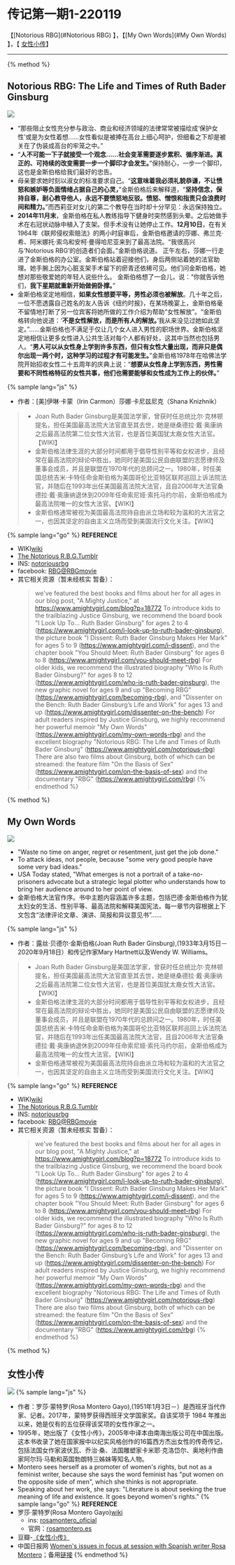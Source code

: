 # 传记第一期1-220119

<!--sec data-title="名单" data-id="section0" data-show=true ces-->
【[Notorious RBG](#Notorious RBG) 】，【[My Own Words](#My Own Words) 】，【 [女性小传](#女性小传)】
<!--endsec-->

---
{% method %}

## Notorious RBG: The Life and Times of Ruth Bader Ginsburg
![](http://img.yd-cfcz.art/markdown-img-paste-20220308150104640.png)
- “那些阻止女性充分参与政治、商业和经济领域的法律常常被描绘成‘保护女性’或是为女性着想……女性看似是被捧在高台上细心呵护，但细看之下却是被关在了伪装成高台的牢笼之中。”
- “**人不可能一下子就接受一个观念……社会变革需要逐步累积、循序渐进。真正的、可持续的改变需要一步一个脚印才会发生。**”保持耐心，一步一个脚印，这也是金斯伯格给我们最好的忠告。
- 母亲要求她时刻以淑女的标准要求自己。“**这意味着我必须礼貌恭谦，不让愤怒和嫉妒等负面情绪占据自己的心灵，**”金斯伯格后来解释道，“**坚持信念，保持自尊，耐心教导他人，永远不要愤怒地反驳。愤怒、憎恨和指责只会浪费时间和精力。**”而西莉亚对女儿的第二个教导在当时却十分罕见：永远保持独立。
- **2014年11月末**，金斯伯格在私人教练指导下健身时突然感到头晕。之后她做手术在右冠状动脉中植入了支架。但手术没有让她停止工作。**12月10日**，在有关1964年《联邦侵权索赔法》的两小时庭审后，金斯伯格邀请的莎娜、弗兰克·希、阿米娜托·索乌和安柯·曼得哈尼亚来到了最高法院。“我很高兴与‘Notorious RBG’的创造者们会面。”金斯伯格说道。
正午左右，莎娜一行走进了金斯伯格的办公室。金斯伯格站着迎接他们，身后两侧站着她的法官助理。她手腕上因为心脏支架手术留下的瘀青还依稀可见。他们问金斯伯格，她想对那些敬爱她的年轻人说些什么。
金斯伯格想了一会儿，说：“你就告诉他们，**我下星期就重新开始做俯卧撑。**”
- 金斯伯格坚定地相信，**如果女性想要平等，男性必须也被解放**。几十年之后，一位不愿透露自己姓名的友人告诉《纽约时报》，在某场晚宴上，金斯伯格毫不留情地打断了另一位宾客将她所做的工作介绍为帮助“女性解放”。“金斯伯格转向他说道：‘**不是女性解放，而是所有人的解放。**’我从来没见过她如此坚定。”……金斯伯格也不满足于仅让几个女人进入男性的职场世界。金斯伯格坚定地相信让更多女性进入公共生活对每个人都有好处，这其中当然也包括男人。“**男人可以从女性身上学到许多东西，但只有女性大量出现，而非只是偶尔出现一两个时，这种学习的过程才有可能发生。**”金斯伯格1978年在哈佛法学院开始招收女性二十五周年的庆典上说：“**想要从女性身上学到东西，男性需要和不同性格特征的女性共事，他们也需要能够和女性成为工作上的伙伴。**”

{% sample lang="js" %}
- 作者：[美]伊琳·卡蒙（Irin Carmon）莎娜·卡尼兹尼克（Shana Knizhnik）
> - Joan Ruth Bader Ginsburg是美国法学家，曾获时任总统比尔·克林顿提名，担任美国最高法院大法官直至其去世，她是继桑德拉·戴·奥康纳之后最高法院第二位女性大法官，也是首位美国犹太裔女性大法官。【WIKI】
> - 金斯伯格法律生涯的大部分时间都用于倡导性别平等和女权进步，且经常在最高法院的辩论中胜出，她同时是美国公民自由联盟的志愿律师及董事会成员，并且是联盟在1970年代的总顾问之一。1980年，时任美国总统吉米·卡特任命金斯伯格为美国哥伦比亚特区联邦巡回上诉法院法官，并随后在1993年出任美国最高法院大法官，且自2006年大法官桑德拉·戴·奥康纳退休到2009年任命索尼娅·索托马约尔前，金斯伯格成为最高法院唯一的女性大法官。【WIKI】
> - 金斯伯格通常被视为美国最高法院持自由派立场和较为温和的大法官之一，也因其坚定的自由主义立场而受到美国流行文化关注。【WIKI】

{% sample lang="go" %}
**REFERENCE**
- WIKI[wiki](https://zh.wikipedia.org/wiki/%E9%9C%B2%E7%B5%B2%C2%B7%E8%B2%9D%E5%BE%B7%C2%B7%E9%87%91%E6%96%AF%E5%A0%A1)
- [The Notorious R.B.G.Tumblr](https://notoriousrbg.tumblr.com/)
- INS: [notoriousrbg](https://www.instagram.com/notoriousrbg/)
- facebook: [RBG@RBGmovie](https://www.facebook.com/RBGmovie/)
- 其它相关资源（暂未经核实 暂备）：
    > we've featured the best books and films about her for all ages in our blog post, "A Mighty Justice," at https://www.amightygirl.com/blog?p=18772
To introduce kids to the trailblazing Justice Ginsburg, we recommend the board book "I Look Up To... Ruth Bader Ginsburg" for ages 2 to 4 (https://www.amightygirl.com/i-look-up-to-ruth-bader-ginsburg), the picture book "I Dissent: Ruth Bader Ginsburg Makes Her Mark" for ages 5 to 9 (https://www.amightygirl.com/i-dissent), and the chapter book "You Should Meet: Ruth Bader Ginsburg" for ages 6 to 8 (https://www.amightygirl.com/you-should-meet-rbg)
For older kids, we recommend the illustrated biography "Who Is Ruth Bader Ginsburg?" for ages 8 to 12 (https://www.amightygirl.com/who-is-ruth-bader-ginsburg), the new graphic novel for ages 9 and up "Becoming RBG" (https://www.amightygirl.com/becoming-rbg), and "Dissenter on the Bench: Ruth Bader Ginsburg’s Life and Work" for ages 13 and up (https://www.amightygirl.com/dissenter-on-the-bench)
For adult readers inspired by Justice Ginsburg, we highly recommend her powerful memoir "My Own Words" (https://www.amightygirl.com/my-own-words-rbg) and the excellent biography "Notorious RBG: The Life and Times of Ruth Bader Ginsburg" (https://www.amightygirl.com/notorious-rbg)
There are also two films about Ginsburg, both of which can be streamed: the feature film "On the Basis of Sex" (https://www.amightygirl.com/on-the-basis-of-sex) and the documentary "RBG" (https://www.amightygirl.com/rbg)
{% endmethod %}



{% method %}

## My Own Words
![](https://upload.wikimedia.org/wikipedia/en/thumb/c/cf/My_Own_Words.jpg/220px-My_Own_Words.jpg)
- "Waste no time on anger, regret or resentment, just get the job done."
- To attack ideas, not people, because "some very good people have some very bad ideas."
- USA Today stated, "What emerges is not a portrait of a take-no-prisoners advocate but a strategic legal plotter who understands how to bring her audience around to her point of view.
- 金斯伯格大法官作序。书中主题内容涵盖许多主题，包括巴德·金斯伯格作为犹太妇女的生活、性别平等、最高法院和解释美国宪法，每一章节内容根据上下文包含“法律评论文章、演讲、简报和异议意见书”……

{% sample lang="js" %}
- 作者：露丝·贝德尔·金斯伯格(Joan Ruth Bader Ginsburg),(1933年3月15日－2020年9月18日）和传记作家Mary Hartnett以及Wendy W. Williams。
> - Joan Ruth Bader Ginsburg是美国法学家，曾获时任总统比尔·克林顿提名，担任美国最高法院大法官直至其去世，她是继桑德拉·戴·奥康纳之后最高法院第二位女性大法官，也是首位美国犹太裔女性大法官。【WIKI】
> - 金斯伯格法律生涯的大部分时间都用于倡导性别平等和女权进步，且经常在最高法院的辩论中胜出，她同时是美国公民自由联盟的志愿律师及董事会成员，并且是联盟在1970年代的总顾问之一。1980年，时任美国总统吉米·卡特任命金斯伯格为美国哥伦比亚特区联邦巡回上诉法院法官，并随后在1993年出任美国最高法院大法官，且自2006年大法官桑德拉·戴·奥康纳退休到2009年任命索尼娅·索托马约尔前，金斯伯格成为最高法院唯一的女性大法官。【WIKI】
> - 金斯伯格通常被视为美国最高法院持自由派立场和较为温和的大法官之一，也因其坚定的自由主义立场而受到美国流行文化关注。【WIKI】  

{% sample lang="go" %}
**REFERENCE**
- WIKI[wiki](https://zh.wikipedia.org/wiki/%E9%9C%B2%E7%B5%B2%C2%B7%E8%B2%9D%E5%BE%B7%C2%B7%E9%87%91%E6%96%AF%E5%A0%A1)
- [The Notorious R.B.G.Tumblr](https://notoriousrbg.tumblr.com/)
- INS: [notoriousrbg](https://www.instagram.com/notoriousrbg/)
- facebook: [RBG@RBGmovie](https://www.facebook.com/RBGmovie/)
- 其它相关资源（暂未经核实 暂备）：
    > we've featured the best books and films about her for all ages in our blog post, "A Mighty Justice," at https://www.amightygirl.com/blog?p=18772
To introduce kids to the trailblazing Justice Ginsburg, we recommend the board book "I Look Up To... Ruth Bader Ginsburg" for ages 2 to 4 (https://www.amightygirl.com/i-look-up-to-ruth-bader-ginsburg), the picture book "I Dissent: Ruth Bader Ginsburg Makes Her Mark" for ages 5 to 9 (https://www.amightygirl.com/i-dissent), and the chapter book "You Should Meet: Ruth Bader Ginsburg" for ages 6 to 8 (https://www.amightygirl.com/you-should-meet-rbg)
For older kids, we recommend the illustrated biography "Who Is Ruth Bader Ginsburg?" for ages 8 to 12 (https://www.amightygirl.com/who-is-ruth-bader-ginsburg), the new graphic novel for ages 9 and up "Becoming RBG" (https://www.amightygirl.com/becoming-rbg), and "Dissenter on the Bench: Ruth Bader Ginsburg’s Life and Work" for ages 13 and up (https://www.amightygirl.com/dissenter-on-the-bench)
For adult readers inspired by Justice Ginsburg, we highly recommend her powerful memoir "My Own Words" (https://www.amightygirl.com/my-own-words-rbg) and the excellent biography "Notorious RBG: The Life and Times of Ruth Bader Ginsburg" (https://www.amightygirl.com/notorious-rbg)
There are also two films about Ginsburg, both of which can be streamed: the feature film "On the Basis of Sex" (https://www.amightygirl.com/on-the-basis-of-sex) and the documentary "RBG" (https://www.amightygirl.com/rbg)
{% endmethod %}



{% method %}

## 女性小传
![](https://cdn.jsdelivr.net/gh/witnessgpi/PICXimg@main/categories/storyofwomen.1o2hdhrw7uzk.webp)
{% sample lang="js" %}
- 作者：罗莎·蒙特罗(Rosa Montero Gayo),(1951年1月3日－）是西班牙当代作家、记者。2017年，蒙特罗获得西班牙文学国家奖。自该奖项于 1984 年推出以来，她是仅有的五位获得该奖项的女性作家之一。
- 1995年，她出版了《女性小传》，2005年中译本由南海出版公司在中国出版。这本书收录了她在国家报中以纪实风格创作的16篇西方杰出女性的传奇传记，包括法国女作家波伏瓦、乔治·桑、法国雕塑家卡米耶·克洛岱尔、奥地利作曲家阿尔玛·马勒和英国勃朗特三姊妹等知名人物。
- Montero sees herself as a promoter of women's rights, but not as a feminist writer, because she says the word feminist has "put women on the opposite side of men", which she thinks is not appropriate.
- Speaking about her work, she says: "Literature is about seeking the true meaning of life and existence. It goes beyond women's rights."
{% sample lang="go" %}
**REFERENCE**
- 罗莎·蒙特罗(Rosa Montero Gayo)[wiki](https://zh.wikipedia.org/wiki/%E7%BD%97%E8%8E%8E%C2%B7%E8%92%99%E7%89%B9%E7%BD%97)
  - ins: [rosamontero_oficial](https://www.instagram.com/rosamontero_oficial/)
  - 官网：[rosamontero.es](https://www.rosamontero.es/)
- 豆瓣-[《女性小传》](https://book.douban.com/subject/1451472/)
- 中国日报网 [Women's issues in focus at session with Spanish writer Rosa Montero](https://global.chinadaily.com.cn/a/201803/23/WS5ab44283a3105cdcf6513b18.html)；备用[链接](/web/20220119164534/https://global.chinadaily.com.cn/a/201803/23/WS5ab44283a3105cdcf6513b18.html)
{% endmethod %}
